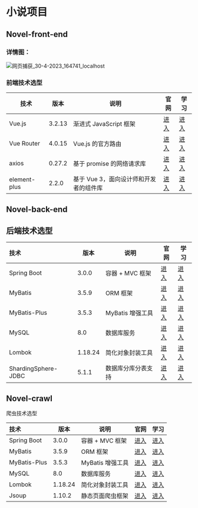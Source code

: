 # 小说项目

## Novel-front-end

### 详情图：

![网页捕获_30-4-2023_164741_localhost](https://cdn.staticaly.com/gh/TECNB/picgodemo/main/img/%E7%BD%91%E9%A1%B5%E6%8D%95%E8%8E%B7_30-4-2023_164741_localhost.jpeg)

### 前端技术选型

| 技术         | 版本   | 说明                                   | 官网                              | 学习                                                         |
| ------------ | ------ | -------------------------------------- | --------------------------------- | ------------------------------------------------------------ |
| Vue.js       | 3.2.13 | 渐进式 JavaScript 框架                 | [进入](https://vuejs.org/)        | [进入](https://staging-cn.vuejs.org/guide/introduction.html) |
| Vue Router   | 4.0.15 | Vue.js 的官方路由                      | [进入](https://router.vuejs.org/) | [进入](https://router.vuejs.org/zh/guide/)                   |
| axios        | 0.27.2 | 基于 promise 的网络请求库              | [进入](https://axios-http.com/)   | [进入](https://axios-http.com/zh/docs/intro)                 |
| element-plus | 2.2.0  | 基于 Vue 3，面向设计师和开发者的组件库 | [进入](https://element-plus.org/) | [进入](https://element-plus.org/zh-CN/guide/design.html)     |

## Novel-back-end

## 后端技术选型

| 技术                | 版本    | 说明               | 官网                                            | 学习                                                         |
| :------------------ | ------- | ------------------ | ----------------------------------------------- | ------------------------------------------------------------ |
| Spring Boot         | 3.0.0   | 容器 + MVC 框架    | [进入](https://spring.io/projects/spring-boot)  | [进入](https://docs.spring.io/spring-boot/docs/3.0.0/reference/html) |
| MyBatis             | 3.5.9   | ORM 框架           | [进入](http://www.mybatis.org/)                 | [进入](https://mybatis.org/mybatis-3/zh/index.html)          |
| MyBatis-Plus        | 3.5.3   | MyBatis 增强工具   | [进入](https://baomidou.com/)                   | [进入](https://baomidou.com/pages/24112f/)                   |
| MySQL               | 8.0     | 数据库服务         | [进入](https://www.mysql.com/)                  | [进入](https://docs.oracle.com/en-us/iaas/mysql-database/doc/getting-started.html) |
| Lombok              | 1.18.24 | 简化对象封装工具   | [进入](https://github.com/projectlombok/lombok) | [进入](https://projectlombok.org/features/all)               |
| ShardingSphere-JDBC | 5.1.1   | 数据库分库分表支持 | [进入](https://shardingsphere.apache.org/)      | [进入](https://shardingsphere.apache.org/document/5.1.1/cn/overview) |

## Novel-crawl

爬虫技术选型

| 技术         | 版本    | 说明             | 官网                                            | 学习                                                         |
| :----------- | ------- | ---------------- | ----------------------------------------------- | ------------------------------------------------------------ |
| Spring Boot  | 3.0.0   | 容器 + MVC 框架  | [进入](https://spring.io/projects/spring-boot)  | [进入](https://docs.spring.io/spring-boot/docs/3.0.0/reference/html) |
| MyBatis      | 3.5.9   | ORM 框架         | [进入](http://www.mybatis.org/)                 | [进入](https://mybatis.org/mybatis-3/zh/index.html)          |
| MyBatis-Plus | 3.5.3   | MyBatis 增强工具 | [进入](https://baomidou.com/)                   | [进入](https://baomidou.com/pages/24112f/)                   |
| MySQL        | 8.0     | 数据库服务       | [进入](https://www.mysql.com/)                  | [进入](https://docs.oracle.com/en-us/iaas/mysql-database/doc/getting-started.html) |
| Lombok       | 1.18.24 | 简化对象封装工具 | [进入](https://github.com/projectlombok/lombok) | [进入](https://projectlombok.org/features/all)               |
| Jsoup        | 1.10.2  | 静态页面爬虫框架 | [进入](https://shardingsphere.apache.org/)      | [进入](https://jsoup.org/) |

## 
